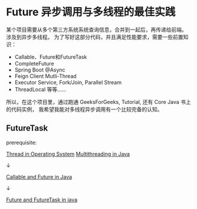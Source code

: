 # Future 异步调用与多线程的最佳实践

某个项目需要从多个第三方系统系统查询信息，合并到一起后，再传递给前端。
涉及到异步多线程。
为了写好这部分代码，并且满足性能要求，需要一些前置知识：
- Callable、Future和FutureTask
- CompleteFuture
- Spring Boot @Async
- Feign Client Mutli-Thread
- Executor Service, Fork/Join, Parallel Stream
- ThreadLocal
等等……

所以，在这个项目里，通过跑通 GeeksForGeeks, Tutorial, 还有 Core Java 书上的代码实例，
我希望我能对多线程异步调用有一个比较完备的认知。


## FutureTask


prerequisite:

[Thread in Operating System](https://www.geeksforgeeks.org/thread-in-operating-system/)
[Multithreading in Java](https://www.geeksforgeeks.org/multithreading-in-java/)

↓

[Callable and Future in Java](https://www.geeksforgeeks.org/callable-future-java/)

↓

[Future and FutureTask in java](https://www.geeksforgeeks.org/future-and-futuretask-in-java/?ref=gcse)